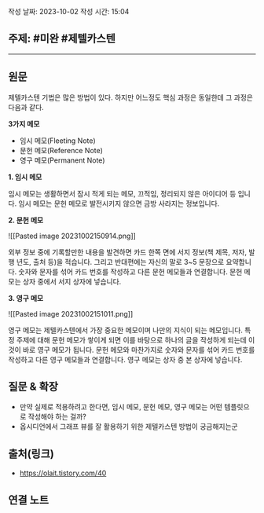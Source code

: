 작성 날짜: 2023-10-02
작성 시간: 15:04

## 주제: #미완 #제텔카스텐 

----
## 원문

제텔카스텐 기법은 많은 방법이 있다. 하지만 어느정도 핵심 과정은 동일한데 그 과정은 다음과 같다.

**3가지 메모**

- 임시 메모(Fleeting Note)
- 문헌 메모(Reference Note)
- 영구 메모(Permanent Note)

**1. 임시 메모**

임시 메모는 생활하면서 잠시 적게 되는 메모, 끄적임, 정리되지 않은 아이디어 등 입니다. 임시 메모는 문헌 메모로 발전시키지 않으면 금방 사라지는 정보입니다.

**2. 문헌 메모**

![[Pasted image 20231002150914.png]]

외부 정보 중에 기록할만한 내용을 발견하면 카드 한쪽 면에 서지 정보(책 제목, 저자, 발행 년도, 출처 등)을 적습니다. 그리고 반대편에는 자신의 말로 3~5 문장으로 요약합니다. 숫자와 문자를 섞어 카드 번호를 작성하고 다른 문헌 메모들과 연결합니다. 문헌 메모는 상자 중에서 서지 상자에 넣습니다.

**3. 영구 메모**

![[Pasted image 20231002151011.png]]

영구 메모는 제텔카스텐에서 가장 중요한 메모이며 나만의 지식이 되는 메모입니다. 특정 주제에 대해 문헌 메모가 쌓이게 되면 이를 바탕으로 하나의 글을 작성하게 되는데 이것이 바로 영구 메모가 됩니다. 문헌 메모와 마찬가지로 숫자와 문자를 섞어 카드 번호를 작성하고 다른 영구 메모들과 연결합니다. 영구 메모는 상자 중 본 상자에 넣습니다.

## 질문 & 확장

- 만약 실제로 적용하려고 한다면, 임시 메모, 문헌 메모, 영구 메모는 어떤 템플릿으로 작성해야 하는 걸까?
- 옵시디언에서 그래프 뷰를 잘 활용하기 위한 제텔카스텐 방법이 궁금해지는군

## 출처(링크)

- https://olait.tistory.com/40

## 연결 노트










